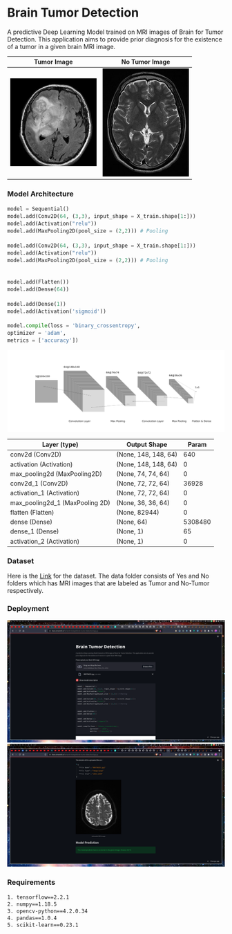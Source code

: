# Brain Tumor Detection

A predictive Deep Learning Model trained on MRI images of Brain for Tumor Detection.
This application aims to provide prior diagnosis for the existence of a tumor
in a given brain MRI image.

| Tumor Image                                    | No Tumor Image                                |
| ---------------------------------------------- | --------------------------------------------- |
| <img src="./Data/yes/Y2.jpg" width=200 alt=""> | <img src="./Data/no/N3.jpg" width=200 alt=""> |

### Model Architecture

```py
model = Sequential()
model.add(Conv2D(64, (3,3), input_shape = X_train.shape[1:]))
model.add(Activation("relu"))
model.add(MaxPooling2D(pool_size = (2,2))) # Pooling

model.add(Conv2D(64, (3,3), input_shape = X_train.shape[1:]))
model.add(Activation("relu"))
model.add(MaxPooling2D(pool_size = (2,2))) # Pooling


model.add(Flatten())
model.add(Dense(64))

model.add(Dense(1))
model.add(Activation('sigmoid'))

model.compile(loss = 'binary_crossentropy',
optimizer = 'adam',
metrics = ['accuracy'])
```

<img src="./nn.png" alt="Tool Used: NN SVG">

| Layer (type)                    | Output Shape         | Param   |
| ------------------------------- | -------------------- | ------- |
| conv2d (Conv2D)                 | (None, 148, 148, 64) | 640     |
| activation (Activation)         | (None, 148, 148, 64) | 0       |
| max_pooling2d (MaxPooling2D)    | (None, 74, 74, 64)   | 0       |
| conv2d_1 (Conv2D)               | (None, 72, 72, 64)   | 36928   |
| activation_1 (Activation)       | (None, 72, 72, 64)   | 0       |
| max_pooling2d_1 (MaxPooling 2D) | (None, 36, 36, 64)   | 0       |
| flatten (Flatten)               | (None, 82944)        | 0       |
| dense (Dense)                   | (None, 64)           | 5308480 |
| dense_1 (Dense)                 | (None, 1)            | 65      |
| activation_2 (Activation)       | (None, 1)            | 0       |

### Dataset

Here is the [Link](https://www.kaggle.com/navoneel/brain-mri-images-for-brain-tumor-detection/tasks) for the dataset.
The data folder consists of Yes and No folders which has MRI images that are
labeled as Tumor and No-Tumor respectively.

### Deployment

<p>
<img src="./img1.png" alt="">
<img src="./img2.png" alt="">
</p>

### Requirements

```
1. tensorflow==2.2.1
2. numpy==1.18.5
3. opencv-python==4.2.0.34
4. pandas==1.0.4
5. scikit-learn==0.23.1
```
